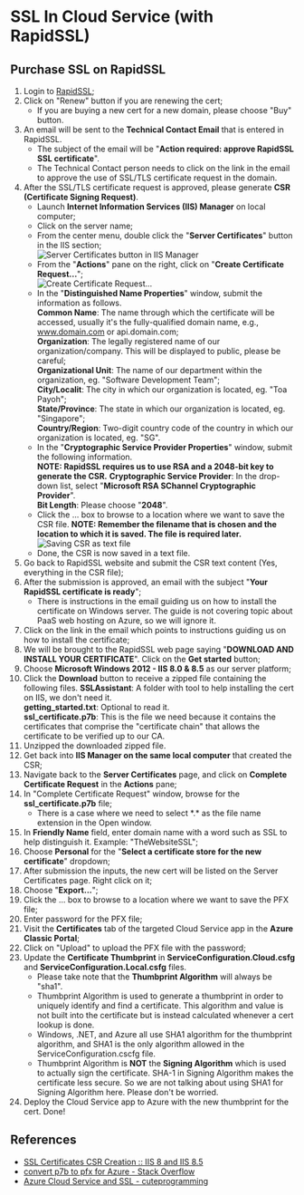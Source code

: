 # SSL In Cloud Service (with RapidSSL)

## Purchase SSL on RapidSSL
 1. Login to [RapidSSL](https://www.rapidssl.com/);
 2. Click on "Renew" button if you are renewing the cert;
    - If you are buying a new cert for a new domain, please choose "Buy" button.
 3. An email will be sent to the **Technical Contact Email** that is entered in RapidSSL.
    - The subject of the email will be "**Action required: approve RapidSSL SSL certificate**".
    - The Technical Contact person needs to click on the link in the email to approve the use of SSL/TLS certificate request in the domain.
 4. After the SSL/TLS certificate request is approved, please generate **CSR (Certificate Signing Request)**.
    - Launch **Internet Information Services (IIS) Manager** on local computer;
    - Click on the server name;
    - From the center menu, double click the "**Server Certificates**" button in the IIS section;    
      ![Server Certificates button in IIS Manager](https://www.digicert.com/images/support-images/iis8/iis8-csr-1.png)
    - From the "**Actions**" pane on the right, click on "**Create Certificate Request...**";    
      ![Create Certificate Request...](https://www.digicert.com/images/support-images/iis8/iis8-csr-2.png)
    - In the "**Distinguished Name Properties**" window, submit the information as follows.    
      **Common Name**: The name through which the certificate will be accessed, usually it's the fully-qualified domain name, e.g., www.domain.com or api.domain.com;    
      **Organization**: The legally registered name of our organization/company. This will be displayed to public, please be careful;    
      **Organizational Unit**: The name of our department within the organization, eg. "Software Development Team";    
      **City/Localit**: The city in which our organization is located, eg. "Toa Payoh";    
      **State/Province**: The state in which our organization is located, eg. "Singapore";    
      **Country/Region**: Two-digit country code of the country in which our organization is located, eg. "SG".
    - In the "**Cryptographic Service Provider Properties**" window, submit the following information.    
      **NOTE: RapidSSL requires us to use RSA and a 2048-bit key to generate the CSR.**
      **Cryptographic Service Provider**: In the drop-down list, select "**Microsoft RSA SChannel Cryptographic Provider**".    
      **Bit Length**: Please choose "**2048**".
    - Click the ... box to browse to a location where we want to save the CSR file.
      **NOTE: Remember the filename that is chosen and the location to which it is saved. The file is required later.**    
      ![Saving CSR as text file](https://www.digicert.com/images/support-images/iis8/iis8-csr-5.png)
    - Done, the CSR is now saved in a text file.
 5. Go back to RapidSSL website and submit the CSR text content (Yes, everything in the CSR file);
 6. After the submission is approved, an email with the subject "**Your RapidSSL certificate is ready**";
    - There is instructions in the email guiding us on how to install the certificate on Windows server. The guide is not covering topic about PaaS web hosting on Azure, so we will ignore it.
 7. Click on the link in the email which points to instructions guiding us on how to install the certificate;
 8. We will be brought to the RapidSSL web page saying "**DOWNLOAD AND INSTALL YOUR CERTIFICATE**". Click on the **Get started** button;
 9. Choose **Microsoft Windows 2012 - IIS 8.0 & 8.5** as our server platform;
 10. Click the **Download** button to receive a zipped file containing the following files.
    **SSLAssistant**: A folder with tool to help installing the cert on IIS, we don't need it.    
    **getting_started.txt**: Optional to read it.    
    **ssl_certificate.p7b**: This is the file we need because it contains the certificates that comprise the "certificate chain" that allows the certificate to be verified up to our CA.
 11. Unzipped the downloaded zipped file.
 12. Get back into **IIS Manager on the same local computer** that created the CSR;
 13. Navigate back to the **Server Certificates** page, and click on **Complete Certificate Request** in the **Actions** pane;
 14. In "Complete Certificate Request" window, browse for the **ssl_certificate.p7b** file;
     - There is a case where we need to select \*.\* as the file name extension in the Open window.
 15. In **Friendly Name** field, enter domain name with a word such as SSL to help distinguish it. Example: "TheWebsiteSSL";
 16. Choose **Personal** for the "**Select a certificate store for the new certificate**" dropdown;
 17. After submission the inputs, the new cert will be listed on the Server Certificates page. Right click on it;
 18. Choose "**Export...**";
 19. Click the ... box to browse to a location where we want to save the PFX file;
 20. Enter password for the PFX file;
 21. Visit the **Certificates** tab of the targeted Cloud Service app in the **Azure Classic Portal**;
 22. Click on "Upload" to upload the PFX file with the password;
 23. Update the **Certificate Thumbprint** in **ServiceConfiguration.Cloud.csfg** and **ServiceConfiguration.Local.csfg** files.
     - Please take note that the **Thumbprint Algorithm** will always be "sha1".
     - Thumbprint Algorithm is used to generate a thumbprint in order to uniquely identify and find a certificate. This algorithm and value is not built into the certificate but is instead calculated whenever a cert lookup is done.
     - Windows, .NET, and Azure all use SHA1 algorithm for the thumbprint algorithm, and SHA1 is the only algorithm allowed in the ServiceConfiguration.cscfg file.
     - Thumbprint Algorithm is **NOT** the **Signing Algorithm** which is used to actually sign the certificate. SHA-1 in Signing Algorithm makes the certificate less secure. So we are not talking about using SHA1 for Signing Algorithm here. Please don't be worried.
  24. Deploy the Cloud Service app to Azure with the new thumbprint for the cert. Done!
 
 ## References
  - [SSL Certificates CSR Creation :: IIS 8 and IIS 8.5](https://www.digicert.com/csr-creation-microsoft-iis-8.htm)
  - [convert p7b to pfx for Azure - Stack Overflow](http://stackoverflow.com/a/14968039/1177328)
  - [Azure Cloud Service and SSL - cuteprogramming](https://cuteprogramming.wordpress.com/2015/03/29/azure-cloud-service-and-ssl/)
